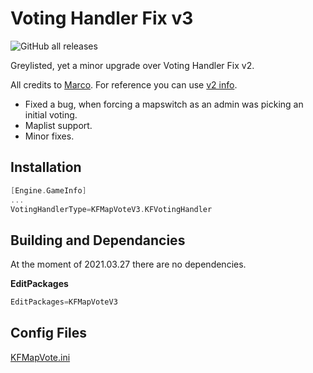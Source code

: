 # Voting Handler Fix v3

![GitHub all releases](https://img.shields.io/github/downloads/Insulting-Pros/KFMapVoteV3/total)

Greylisted, yet a minor upgrade over Voting Handler Fix v2.

All credits to [Marco](https://steamcommunity.com/profiles/76561197975509070/). For reference you can use [v2 info](https://forums.tripwireinteractive.com/index.php?threads/mod-voting-handler-fix.43202/).

* Fixed a bug, when forcing a mapswitch as an admin was picking an initial voting.
* Maplist support.
* Minor fixes.

## Installation

```cpp
[Engine.GameInfo]
...
VotingHandlerType=KFMapVoteV3.KFVotingHandler
```

## Building and Dependancies

At the moment of 2021.03.27 there are no dependencies.

**EditPackages**

```cpp
EditPackages=KFMapVoteV3
```

## Config Files

[KFMapVote.ini](Configs/KFMapVote.ini 'main config')
